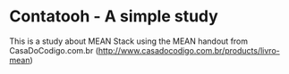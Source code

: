 # Contatooh - A simple study
This is a study about MEAN Stack using the MEAN handout from CasaDoCodigo.com.br (http://www.casadocodigo.com.br/products/livro-mean)
